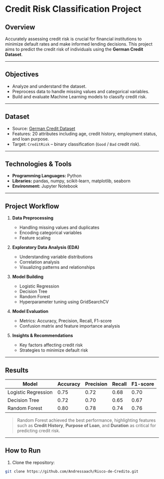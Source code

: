 # Credit Risk Classification Project

## Overview
Accurately assessing credit risk is crucial for financial institutions to minimize default rates and make informed lending decisions. This project aims to predict the credit risk of individuals using the **German Credit Dataset**. 

---

## Objectives
- Analyze and understand the dataset.
- Preprocess data to handle missing values and categorical variables.
- Build and evaluate Machine Learning models to classify credit risk.

---

## Dataset
- Source: [German Credit Dataset](https://archive.ics.uci.edu/ml/datasets/statlog+(german+credit+data))
- Features: 20 attributes including age, credit history, employment status, and loan purpose.
- Target: `CreditRisk` – binary classification (`Good` / `Bad` credit risk).

---

## Technologies & Tools
- **Programming Languages:** Python
- **Libraries:** pandas, numpy, scikit-learn, matplotlib, seaborn
- **Environment:** Jupyter Notebook

---

## Project Workflow
1. **Data Preprocessing**
   - Handling missing values and duplicates
   - Encoding categorical variables
   - Feature scaling

2. **Exploratory Data Analysis (EDA)**
   - Understanding variable distributions
   - Correlation analysis
   - Visualizing patterns and relationships

3. **Model Building**
   - Logistic Regression
   - Decision Tree
   - Random Forest
   - Hyperparameter tuning using GridSearchCV

4. **Model Evaluation**
   - Metrics: Accuracy, Precision, Recall, F1-score
   - Confusion matrix and feature importance analysis

5. **Insights & Recommendations**
   - Key factors affecting credit risk
   - Strategies to minimize default risk

---

## Results
| Model              | Accuracy | Precision | Recall | F1-score |
|-------------------|---------|----------|-------|---------|
| Logistic Regression | 0.75    | 0.72     | 0.68  | 0.70    |
| Decision Tree       | 0.72    | 0.70     | 0.65  | 0.67    |
| Random Forest       | 0.80    | 0.78     | 0.74  | 0.76    |

> Random Forest achieved the best performance, highlighting features such as **Credit History**, **Purpose of Loan**, and **Duration** as critical for predicting credit risk.

---

## How to Run
1. Clone the repository:
```bash
git clone https://github.com/Andressaach/Risco-de-Credito.git
